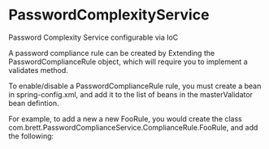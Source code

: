 PasswordComplexityService
=========================

Password Complexity Service configurable via IoC 

A password compliance rule can be created by Extending the PasswordComplianceRule object, which will require you to implement a validates method.

To enable/disable a PasswordComplianceRule rule, you must create a bean in spring-config.xml, and add it to the list of beans in the masterValidator bean defintion.

For example, to add a new a new FooRule, you would create the class com.brett.PasswordComplianceService.ComplianceRule.FooRule, and add the following:

<bean id="masterValidator" class="com.brett.PasswordComplianceService.MasterValidator">
        <property name="validators">
            <list>
                <ref bean="lowerCaseAndNumericalOnlyBean"/>
                <ref bean="betweenFiveAndTwleveCharsBean"/>
                <ref bean="fooRule">
            </list>
        </property>
    </bean>
    
<bean id="lowerCaseAndNumericalOnlyBean" class="com.brett.PasswordComplianceService.ComplianceRule.LowerCaseAndNumericalOnly"/>
<bean id="betweenFiveAndTwleveCharsBean" class="com.brett.PasswordComplianceService.ComplianceRule.BetweenFiveAndTwelveChars"/>
<bean id="fooRule" class="com.brett.PasswordComplianceService.ComplianceRule.FooRule"/>
    

